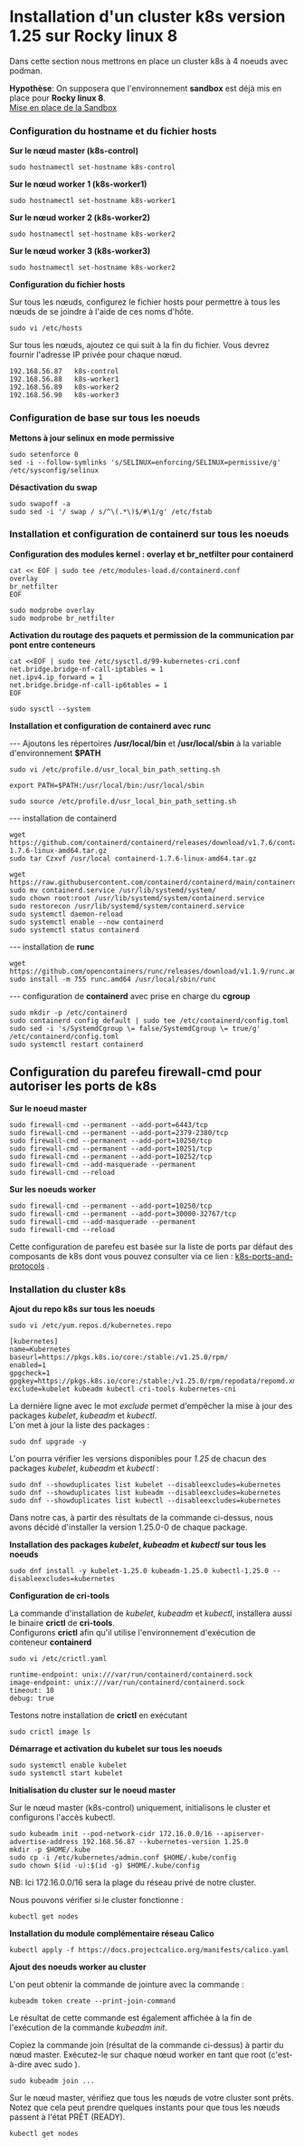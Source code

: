 # Installation d'un cluster k8s version 1.25 sur Rocky linux 8

Dans cette section nous mettrons en place un cluster k8s à 4 noeuds avec podman.

**Hypothèse**: On supposera que l'environnement **sandbox** est déjà mis en place pour **Rocky linux 8**. <br>
[Mise en place de la Sandbox](https://github.com/willbrid/kubernetes-light/blob/main/cka/sandbox.md)

### Configuration du hostname et du fichier hosts

**Sur le nœud master (k8s-control)**

```
sudo hostnamectl set-hostname k8s-control
```

**Sur le nœud worker 1 (k8s-worker1)**

```
sudo hostnamectl set-hostname k8s-worker1
```

**Sur le nœud worker 2 (k8s-worker2)**

```
sudo hostnamectl set-hostname k8s-worker2
```

**Sur le nœud worker 3 (k8s-worker3)**

```
sudo hostnamectl set-hostname k8s-worker2
```

**Configuration du fichier hosts**

Sur tous les nœuds, configurez le fichier hosts pour permettre à tous les nœuds de se joindre à l'aide de ces noms d'hôte.
```
sudo vi /etc/hosts
```

Sur tous les nœuds, ajoutez ce qui suit à la fin du fichier. Vous devrez fournir l'adresse IP privée pour chaque nœud.
```
192.168.56.87   k8s-control
192.168.56.88   k8s-worker1
192.168.56.89   k8s-worker2
192.168.56.90   k8s-worker3
```

### Configuration de base sur tous les noeuds

**Mettons à jour selinux en mode permissive**

```
sudo setenforce 0
sed -i --follow-symlinks 's/SELINUX=enforcing/SELINUX=permissive/g' /etc/sysconfig/selinux
```

**Désactivation du swap**

```
sudo swapoff -a
sudo sed -i '/ swap / s/^\(.*\)$/#\1/g' /etc/fstab
```

### Installation et configuration de containerd sur tous les noeuds

**Configuration des modules kernel : overlay et br_netfilter pour containerd**

```
cat << EOF | sudo tee /etc/modules-load.d/containerd.conf
overlay
br_netfilter
EOF

sudo modprobe overlay
sudo modprobe br_netfilter
```

**Activation du routage des paquets et permission de la communication par pont entre conteneurs**

```
cat <<EOF | sudo tee /etc/sysctl.d/99-kubernetes-cri.conf
net.bridge.bridge-nf-call-iptables = 1
net.ipv4.ip_forward = 1
net.bridge.bridge-nf-call-ip6tables = 1
EOF

sudo sysctl --system
```

**Installation et configuration de containerd avec runc** <br>

--- Ajoutons les répertoires **/usr/local/bin** et **/usr/local/sbin** à la variable d'environnement **$PATH**

```
sudo vi /etc/profile.d/usr_local_bin_path_setting.sh
```

```
export PATH=$PATH:/usr/local/bin:/usr/local/sbin
```

```
sudo source /etc/profile.d/usr_local_bin_path_setting.sh
```

--- installation de containerd

```
wget https://github.com/containerd/containerd/releases/download/v1.7.6/containerd-1.7.6-linux-amd64.tar.gz
sudo tar Czxvf /usr/local containerd-1.7.6-linux-amd64.tar.gz
```

```
wget https://raw.githubusercontent.com/containerd/containerd/main/containerd.service
sudo mv containerd.service /usr/lib/systemd/system/
sudo chown root:root /usr/lib/systemd/system/containerd.service
sudo restorecon /usr/lib/systemd/system/containerd.service
sudo systemctl daemon-reload
sudo systemctl enable --now containerd
sudo systemctl status containerd
```

--- installation de **runc**

```
wget https://github.com/opencontainers/runc/releases/download/v1.1.9/runc.amd64
sudo install -m 755 runc.amd64 /usr/local/sbin/runc
```

--- configuration de **containerd** avec prise en charge du **cgroup**

```
sudo mkdir -p /etc/containerd
sudo containerd config default | sudo tee /etc/containerd/config.toml
sudo sed -i 's/SystemdCgroup \= false/SystemdCgroup \= true/g' /etc/containerd/config.toml
sudo systemctl restart containerd
```

## Configuration du parefeu firewall-cmd pour autoriser les ports de k8s

**Sur le noeud master**

```
sudo firewall-cmd --permanent --add-port=6443/tcp
sudo firewall-cmd --permanent --add-port=2379-2380/tcp
sudo firewall-cmd --permanent --add-port=10250/tcp
sudo firewall-cmd --permanent --add-port=10251/tcp
sudo firewall-cmd --permanent --add-port=10252/tcp
sudo firewall-cmd --add-masquerade --permanent
sudo firewall-cmd --reload
```

**Sur les noeuds worker**

```
sudo firewall-cmd --permanent --add-port=10250/tcp
sudo firewall-cmd --permanent --add-port=30000-32767/tcp
sudo firewall-cmd --add-masquerade --permanent
sudo firewall-cmd --reload
```

Cette configuration de parefeu est basée sur la liste de ports par défaut des composants de k8s dont vous pouvez consulter via ce lien : [k8s-ports-and-protocols](https://kubernetes.io/docs/reference/ports-and-protocols/) .

### Installation du cluster k8s

**Ajout du repo k8s sur tous les noeuds**

```
sudo vi /etc/yum.repos.d/kubernetes.repo
```

```
[kubernetes]
name=Kubernetes
baseurl=https://pkgs.k8s.io/core:/stable:/v1.25.0/rpm/
enabled=1
gpgcheck=1
gpgkey=https://pkgs.k8s.io/core:/stable:/v1.25.0/rpm/repodata/repomd.xml.key
exclude=kubelet kubeadm kubectl cri-tools kubernetes-cni
```

La dernière ligne avec le mot *exclude* permet d'empêcher la mise à jour des packages *kubelet*, *kubeadm* et *kubectl*.<br>
L'on met à jour la liste des packages :
```
sudo dnf upgrade -y
```

L'on pourra vérifier les versions disponibles pour *1.25* de chacun des packages *kubelet*, *kubeadm* et *kubectl* :
```
sudo dnf --showduplicates list kubelet --disableexcludes=kubernetes
sudo dnf --showduplicates list kubeadm --disableexcludes=kubernetes
sudo dnf --showduplicates list kubectl --disableexcludes=kubernetes
```

Dans notre cas, à partir des résultats de la commande ci-dessus, nous avons décidé d'installer la version 1.25.0-0 de chaque package.

**Installation des packages *kubelet*, *kubeadm* et *kubectl* sur tous les noeuds**

```
sudo dnf install -y kubelet-1.25.0 kubeadm-1.25.0 kubectl-1.25.0 --disableexcludes=kubernetes
```

**Configuration de cri-tools**

La commande d'installation de *kubelet*, *kubeadm* et *kubectl*, installera aussi le binaire **crictl** de **cri-tools**. <br>
Configurons **crictl** afin qu'il utilise l'environnement d'exécution de conteneur **containerd**

```
sudo vi /etc/crictl.yaml
```

```
runtime-endpoint: unix:///var/run/containerd/containerd.sock
image-endpoint: unix:///var/run/containerd/containerd.sock
timeout: 10
debug: true
```

Testons notre installation de **crictl** en exécutant

```
sudo crictl image ls
```

**Démarrage et activation du kubelet sur tous les noeuds**

```
sudo systemctl enable kubelet
sudo systemctl start kubelet
```

**Initialisation du cluster sur le noeud master**

Sur le nœud master (k8s-control) uniquement, initialisons le cluster et configurons l'accès kubectl.
```
sudo kubeadm init --pod-network-cidr 172.16.0.0/16 --apiserver-advertise-address 192.168.56.87 --kubernetes-version 1.25.0
mkdir -p $HOME/.kube
sudo cp -i /etc/kubernetes/admin.conf $HOME/.kube/config
sudo chown $(id -u):$(id -g) $HOME/.kube/config
```

NB: Ici 172.16.0.0/16 sera la plage du réseau privé de notre cluster.<br>

Nous pouvons vérifier si le cluster fonctionne :
```
kubectl get nodes
```

**Installation du module complémentaire réseau Calico**

```
kubectl apply -f https://docs.projectcalico.org/manifests/calico.yaml
```

**Ajout des noeuds worker au cluster**

L'on peut obtenir la commande de jointure avec la commande :
```
kubeadm token create --print-join-command
```

Le résultat de cette commande est également affichée à la fin de l'exécution de la commande *kubeadm init*.<br>

Copiez la commande join (résultat de la commande ci-dessus) à partir du nœud master. Exécutez-le sur chaque nœud worker en tant que root (c'est-à-dire avec sudo ).

```
sudo kubeadm join ...
```

Sur le nœud master, vérifiez que tous les nœuds de votre cluster sont prêts. Notez que cela peut prendre quelques instants pour que tous les nœuds passent à l'état PRÊT (READY).

```
kubectl get nodes
```